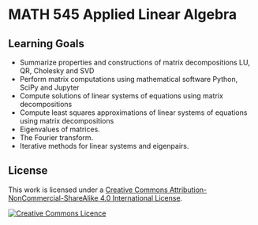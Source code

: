 # MATH 545 Applied Linear Algebra

## Learning Goals

* Summarize properties and constructions of matrix decompositions LU, QR, Cholesky and SVD
* Perform matrix computations using mathematical software Python, SciPy and Jupyter
* Compute solutions of linear systems of equations using matrix decompositions
* Compute least squares approximations of linear systems of equations using matrix decompositions
* Eigenvalues of matrices.
* The Fourier transform.
* Iterative methods for linear systems and eigenpairs.

## License

This work is licensed under a <a rel="license" href="http://creativecommons.org/licenses/by-nc-sa/4.0/">Creative Commons Attribution-NonCommercial-ShareAlike 4.0 International License</a>.

<a rel="license" href="http://creativecommons.org/licenses/by-nc-sa/4.0/"><img alt="Creative Commons Licence" style="border-width:0" src="https://i.creativecommons.org/l/by-nc-sa/4.0/88x31.png" /></a>
